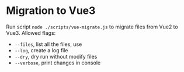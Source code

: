 # Migration to Vue3

Run script `node ./scripts/vue-migrate.js` to migrate files from Vue2 to Vue3.
Allowed flags:

- `--files`, list all the files, use
- `--log`, create a log file
- `--dry`, dry run without modify files
- `--verbose`, print changes in console
